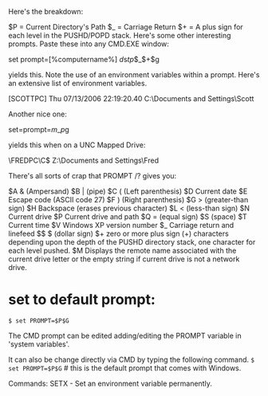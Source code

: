 Here's the breakdown:

$P = Current Directory's Path
$_ = Carriage Return
$+ = A plus sign for each level in the PUSHD/POPD stack.
Here's some other interesting prompts. Paste these into any CMD.EXE window:

set prompt=[%computername%] $d$s$t$_$p$_$_$+$g

yields this. Note the use of an environment variables within a prompt. Here's an extensive list of environment variables.

[SCOTTPC] Thu 07/13/2006 22:19:20.40
C:\Documents and Settings\Scott

Another nice one:

set=prompt=$m$_$p$g

yields this when on a UNC Mapped Drive:

\\FREDPC\C$
Z:\Documents and Settings\Fred

There's all sorts of crap that PROMPT /? gives you:

  $A   & (Ampersand)
  $B   | (pipe)
  $C   ( (Left parenthesis)
  $D   Current date
  $E   Escape code (ASCII code 27)
  $F   ) (Right parenthesis)
  $G   > (greater-than sign)
  $H   Backspace (erases previous character)
  $L   < (less-than sign)
  $N   Current drive
  $P   Current drive and path
  $Q   = (equal sign)
  $S     (space)
  $T   Current time
  $V   Windows XP version number
  $_   Carriage return and linefeed
  $$   $ (dollar sign)
  $+   zero or more plus sign (+) characters depending upon the
       depth of the PUSHD directory stack, one character for each
       level pushed.
  $M   Displays the remote name associated with the current drive
       letter or the empty string if current drive is not a network
       drive.




# set to default prompt:
```$ set PROMPT=$P$G```


The CMD prompt can be edited adding/editing the PROMPT variable in 'system variables'. 


It can also be change directly via CMD by typing the following command. 
```$ set PROMPT=$P$G```		# this is the default prompt that comes with Windows.


Commands:
SETX - Set an environment variable permanently.
